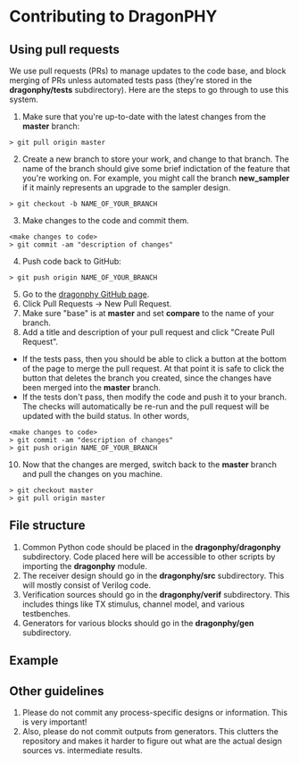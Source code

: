 # Contributing to DragonPHY

## Using pull requests

We use pull requests (PRs) to manage updates to the code base, and block merging of PRs unless automated tests pass (they're stored in the **dragonphy/tests** subdirectory).  Here are the steps to go through to use this system.
1. Make sure that you're up-to-date with the latest changes from the **master** branch:
```shell
> git pull origin master
```
2. Create a new branch to store your work, and change to that branch.  The name of the branch should give some brief indictation of the feature that you're working on.  For example, you might call the branch **new_sampler** if it mainly represents an upgrade to the sampler design.
```shell
> git checkout -b NAME_OF_YOUR_BRANCH
```
3. Make changes to the code and commit them.
```shell
<make changes to code>
> git commit -am "description of changes"
```
4. Push code back to GitHub:
```shell
> git push origin NAME_OF_YOUR_BRANCH
```
5. Go to the [dragonphy GitHub page](https://github.com/StanfordVLSI/dragonphy).
6. Click Pull Requests -> New Pull Request.
7. Make sure "base" is at **master** and set **compare** to the name of your branch.
8. Add a title and description of your pull request and click "Create Pull Request".
  * If the tests pass, then you should be able to click a button at the bottom of the page to merge the pull request.  At that point it is safe to click the button that deletes the branch you created, since the changes have been merged into the **master** branch.
  * If the tests don't pass, then modify the code and push it to your branch.  The checks will automatically be re-run and the pull request will be updated with the build status.  In other words,
```shell
<make changes to code>
> git commit -am "description of changes"
> git push origin NAME_OF_YOUR_BRANCH
```
10. Now that the changes are merged, switch back to the **master** branch and pull the changes on you machine.
```shell
> git checkout master
> git pull origin master
```

## File structure
1. Common Python code should be placed in the **dragonphy/dragonphy** subdirectory.  Code placed here will be accessible to other scripts by importing the **dragonphy** module.
2. The receiver design should go in the **dragonphy/src** subdirectory.  This will mostly consist of Verilog code.
3. Verification sources should go in the **dragonphy/verif** subdirectory.  This includes things like TX stimulus, channel model, and various testbenches.
4. Generators for various blocks should go in the **dragonphy/gen** subdirectory.

## Example

## Other guidelines
1. Please do not commit any process-specific designs or information.  This is very important!
2. Also, please do not commit outputs from generators.  This clutters the repository and makes it harder to figure out what are the actual design sources vs. intermediate results.
